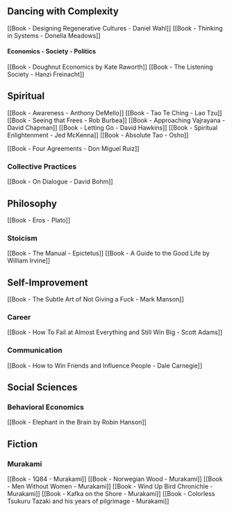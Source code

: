 

## Dancing with Complexity
[[Book - Designing Regenerative Cultures - Daniel Wahl]]
[[Book - Thinking in Systems - Donella Meadows]]

#### Economics - Society - Politics
[[Book - Doughnut Economics by Kate Raworth]]
[[Book - The Listening Society - Hanzi Freinacht]]


## Spiritual
[[Book - Awareness - Anthony DeMello]]
[[Book - Tao Te Ching - Lao Tzu]]
[[Book - Seeing that Frees - Rob Burbea]]
[[Book - Approaching Vajrayana - David Chapman]]
[[Book - Letting Go - David Hawkins]]
[[Book - Spiritual Enlightenment - Jed McKenna]]
[[Book - Absolute Tao - Osho]]

[[Book - Four Agreements - Don Miguel Ruiz]]

### Collective Practices
[[Book - On Dialogue - David Bohm]]

## Philosophy
[[Book - Eros - Plato]]

### Stoicism
[[Book - The Manual - Epictetus]]
[[Book - A Guide to the Good Life by William Irvine]]

## Self-Improvement
[[Book - The Subtle Art of Not Giving a Fuck - Mark Manson]]

### Career
[[Book - How To Fail at Almost Everything and Still Win Big - Scott Adams]]

### Communication
[[Book - How to Win Friends and Influence People - Dale Carnegie]]

## Social Sciences
### Behavioral Economics
[[Book - Elephant in the Brain by Robin Hanson]]

## Fiction
### Murakami
[[Book - 1Q84 - Murakami]]
[[Book - Norwegian Wood - Murakami]]
[[Book - Men Without Women - Murakami]]
[[Book - Wind Up Bird Chronichle - Murakami]]
[[Book - Kafka on the Shore - Murakami]]
[[Book - Colorless Tsukuru Tazaki and his years of pilgrimage - Murakami]]

